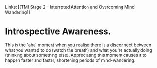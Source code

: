 Links: [[TMI Stage 2 -  Interrpted Attention and Overcoming Mind Wandering]]
# Introspective Awareness.

This is the 'aha' moment when you realise there is a disconnect between what you wanted to do (watch the breath) and what you're actually doing (thinking about something else). Appreciating this moment causes it to happen faster and faster, shortening periods of mind-wandering.